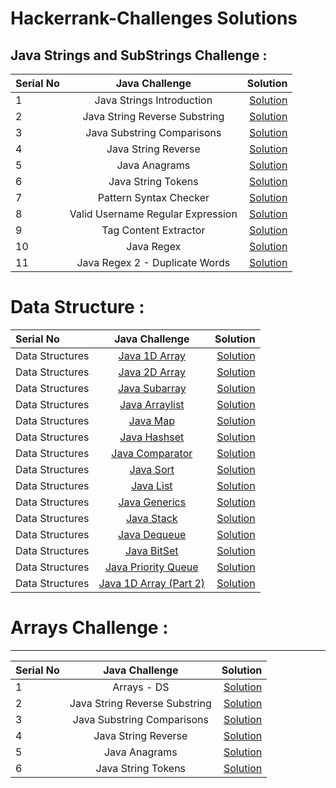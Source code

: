 # Hackerrank-Challenges Solutions

Java  Strings and SubStrings Challenge :
-----------------------------------------

| Serial No     | Java Challenge                           | Solution                     |
| :------------ |:----------------------------------------:| ----------------------------:|
| 1             |  Java Strings Introduction               |  <a href="https://github.com/Kiranwaghmare123/Hackerrank-Challenges/blob/main/Strings/StringsIntroduction.java">Solution</a>              | 
| 2             |  Java String Reverse Substring       |      <a href="https://github.com/Kiranwaghmare123/Hackerrank-Challenges/blob/main/Strings/Substring.java"> Solution</a>                       |
| 3             |  Java Substring Comparisons              |  <a href="https://github.com/Kiranwaghmare123/Hackerrank-Challenges/blob/main/Strings/SubstringComparisons.java"> Solution</a>            |
| 4             |  Java String Reverse                     |  <a href="https://github.com/Kiranwaghmare123/Hackerrank-Challenges/blob/main/Strings/StringReverse.java"> Solution</a>                   |
| 5             |  Java Anagrams                           |  <a href="https://github.com/Kiranwaghmare123/Hackerrank-Challenges/blob/main/Strings/Anagrams.java"> Solution</a>                        |
| 6             |  Java String Tokens                      |  <a href="https://github.com/Kiranwaghmare123/Hackerrank-Challenges/blob/main/Strings/StringTokens.java"> Solution</a>                    |
| 7             |  Pattern Syntax Checker                  |  <a href="https://github.com/Kiranwaghmare123/Hackerrank-Challenges/blob/main/Strings/PatternSyntaxChecker.java"> Solution</a>            |
| 8             |  Valid Username Regular Expression       |  <a href="https://github.com/Kiranwaghmare123/Hackerrank-Challenges/blob/main/Strings/ValidUsernameRegularExpression.java"> Solution</a>  |                          |
| 9             |  Tag Content Extractor                   |  <a href="https://github.com/Kiranwaghmare123/Hackerrank-Challenges/blob/main/Strings/TagContentExtractor.java"> Solution</a>             |
| 10            |  Java Regex                              |  <a href="https://github.com/Kiranwaghmare123/Hackerrank-Challenges/blob/main/Strings/Regex.java"> Solution</a>                           |
| 11            |  Java Regex 2 - Duplicate Words          |  <a href="https://github.com/Kiranwaghmare123/Hackerrank-Challenges/blob/main/Strings/DuplicateWords.java"> Solution</a>                  |

# Data Structure :

| Serial No     | Java Challenge                           | Solution                     |
| :------------ |:----------------------------------------:| ----------------------------:|
|       Data Structures   	  | [Java 1D Array](https://www.hackerrank.com/challenges/java-1d-array-introduction/problem)           	    					 		| <a href="https://github.com/Kiranwaghmare123/Hackerrank-Challenges/blob/main/Data%20Strucutres/Java1DArray.java">Solution</a>        			  				 			|                                                              
|       Data Structures   	  | [Java 2D Array](https://www.hackerrank.com/challenges/java-2d-array/problem)           	   					 							| <a href="https://github.com/Kiranwaghmare123/Hackerrank-Challenges/blob/main/Data%20Strucutres/Java1DArrayPart2.java">Solution</a>       			  				 			|                                                              
|       Data Structures   	  | [Java Subarray](https://www.hackerrank.com/challenges/java-negative-subarray/problem)           	   							 		| <a href="">Solution</a>     			  				 		    	|                                                              
|       Data Structures   	  | [Java Arraylist](https://www.hackerrank.com/challenges/java-arraylist/problem)           	   					 				 		| <a href="">Solution</a>      			  			 			    	|                                                              
|       Data Structures   	  | [Java Map](https://www.hackerrank.com/challenges/phone-book/problem)           	   					 							   		| <a href="">Solution</a>    			  						 		|                                                              
|       Data Structures   	  | [Java Hashset](https://www.hackerrank.com/challenges/java-hashset/problem)           	   					 					 		| <a href="">Solution</a>        			  				 			|                                                              
|       Data Structures   	  | [Java Comparator](https://www.hackerrank.com/challenges/java-comparator/problem)           	   					 	    				| <a href="">Solution</a>       			  			 		        |                                                              
|       Data Structures   	  | [Java Sort](https://www.hackerrank.com/challenges/java-sort/problem)           	   							 	     					| <a href="">Solution</a>    			  						 		|                                                              
|       Data Structures   	  | [Java List](https://www.hackerrank.com/challenges/java-list/problem)           	   							 	    					| <a href="">Solution</a>        			  				 		 	|                                                              
|       Data Structures   	  | [Java Generics](https://www.hackerrank.com/challenges/java-generics/problem)           	   							 					| <a href="">Solution</a>     			  				 		        |                                                              
|       Data Structures   	  | [Java Stack](https://www.hackerrank.com/challenges/java-stack/problem)           	   							 	    		 		| <a href="">Solution</a>  			  				 	 			    |                                                              
|       Data Structures   	  | [Java Dequeue](https://www.hackerrank.com/challenges/java-dequeue/problem)           	   							 			 		| <a href="">Solution</a>  				 			                    |                                                              
|       Data Structures   	  | [Java BitSet](https://www.hackerrank.com/challenges/java-bitset/problem)           	   							 	    				| <a href="">Solution</a>       			  				     		|                                                              
|       Data Structures   	  | [Java Priority Queue](https://www.hackerrank.com/challenges/java-priority-queue/problem)           	   									| <a href="">Solution</a> 			  	        	               		|                                                              
|       Data Structures   	  | [Java 1D Array (Part 2)](https://www.hackerrank.com/challenges/java-1d-array/problem)           	   							 		| <a href="">Solution</a>       			  			            	|         			  			            	|   
# Arrays Challenge :
-----------------------------------------

| Serial No     | Java Challenge                           | Solution                     |
| :------------ |:----------------------------------------:| ----------------------------:|
| 1             |  Arrays - DS                         |  <a href="">Solution</a>   
| 2             |  Java String Reverse Substring       |   <a href="">Solution</a>        |
| 3             |  Java Substring Comparisons              |  <a href="">Solution</a>     |
| 4             |  Java String Reverse                     |  <a href="">Solution</a>     |
| 5             |  Java Anagrams                           |  <a href="">Solution</a>     | 
| 6             |  Java String Tokens                      |  <a href="">Solution</a>     |
